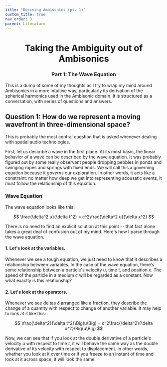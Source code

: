 ```yaml
---  
title: "Deriving Ambisonics (pt. 1)"
custom_title: true
nav_order: 3
parent: Literature
---
```

<center>
<h1>Taking the Ambiguity out of Ambisonics</h1>
<h3>Part 1: The Wave Equation</h3>
</center>

This is a dump of some of my thoughts as I try to wrap my mind around Ambisonics in a more intuitive way, particularly its derivation of the spherical harmonics used in the Ambisonic domain. It is structured as a conversation, with series of questions and answers.

## Question 1: How do we represent a moving wavefront in three-dimensional space?

This is probably the most central question that is asked whenever dealing with spatial audio technologies.

First, let us describe a wave in the first place. At its most basic, the linear behavior of a wave can be described by the wave equation. It was probably figured out by some really observant people dropping pebbles in ponds and swinging ropes and springs with fixed ends. We will call this a governing equation because it *governs* our exploration. In other words, it acts like a constraint: no matter how deep we get into representing acousatic events, it must follow the relationship of this equation.
### Wave Equation
The wave equation looks like this:

$$
\frac{\delta^2 u}{\delta t^2} = c^2\frac{\delta^2 u}{\delta x^2}
$$

There is no need to find an explicit solution at this point -- that fact alone takes a great deal of confusion out of my mind. Here's how I parse through the wave equation.

#### 1. Let's look at the variables.
Whenever we see a tough equation, we just need to know that it describes a relationship between variables. In the case of the wave equation, there's some relationship between a particle's velocity $u$, time $t$, and position $x$. The speed of the particle in a medium $c$ will be regarded as a constant. Now what exactly is this relationship?

#### 2. Let's look at the operators.
Whenever we see deltas $\delta$ arranged like a fraction, they describe the change of a quantity with respect to change of another variable. It may help to look at it like this:

$$
\frac{\delta^2}{\delta t^2}\Big(u\Big) = c^2\frac{\delta^2}{\delta x^2}\Big(u\Big)
$$

Now, we can see that if you look at the double derivative of a particle's velocity $u$ with respect to time $t$, it will behave the same way as the double derivative of its velocity with respect to displacement. In other words, whether you look at it over time or if you freeze to an instant of time and look at it across space, it will look the same.

